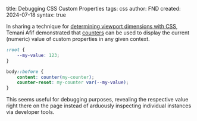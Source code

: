 title: Debugging CSS Custom Properties
tags: css
author: FND
created: 2024-07-18
syntax: true

In sharing a technique for
[determining viewport dimensions with CSS](https://css-tip.com/screen-dimension/),
Temani Afif demonstrated that
[counters](https://developer.mozilla.org/en-US/docs/Web/CSS/CSS_counter_styles/Using_CSS_counters)
can be used to display the current (numeric) value of custom properties in any
given context.

```css
:root {
    --my-value: 123;
}

body::before {
    content: counter(my-counter);
    counter-reset: my-counter var(--my-value);
}
```

This seems useful for debugging purposes, revealing the respective value right
there on the page instead of arduously inspecting individual instances via
developer tools.
